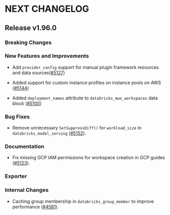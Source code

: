 # NEXT CHANGELOG

## Release v1.96.0

### Breaking Changes

### New Features and Improvements

* Add `provider_config` support for manual plugin framework resources and data sources([#5127](https://github.com/databricks/terraform-provider-databricks/pull/5127))

* Added support for custom instance profiles on instance pools on AWS ([#5144](https://github.com/databricks/terraform-provider-databricks/pull/5144))

* Added `deployment_names` attribute to `databricks_mws_workspaces` data block ([#5100](https://github.com/databricks/terraform-provider-databricks/pull/5100))

### Bug Fixes

* Remove unnecessary `SetSuppressDiff()` for `workload_size` in `databricks_model_serving` ([#5152](https://github.com/databricks/terraform-provider-databricks/pull/5152)).

### Documentation

* Fix missing GCP IAM permissions for workspace creation in GCP guides ([#5123](https://github.com/databricks/terraform-provider-databricks/pull/5123)).

### Exporter

### Internal Changes

* Caching group membership in `databricks_group_member` to improve performance ([#4581](https://github.com/databricks/terraform-provider-databricks/pull/4581)).
